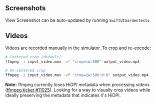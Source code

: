 ## Screenshots

View Screenshot can be auto-updated by running `SwiftUIGardenTests`.

## Videos

Videos are recorded manually in the simulator. To crop and re-encode:

```bash
# Centered crop (default)
ffmpeg -i input_video.mov -vf "crop=iw:500" output_video.mp4

# Un-centered crop
ffmpeg -i input_video.mov -vf "crop=iw:500:0:0" output_video.mp4
```

**Note:** ffmpeg currently loses HiDPI metadata when processing videos ([ffmpeg ticket #11025](https://trac.ffmpeg.org/ticket/11025)). Looking for a way to visually crop videos while ideally preserving the metadata that indicates it's HiDPI.
